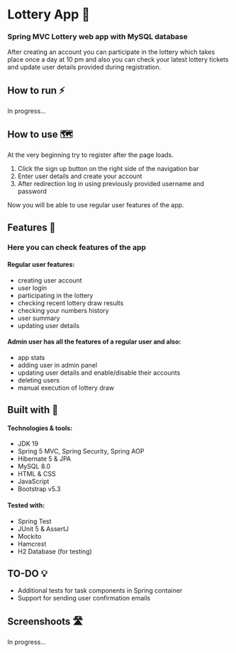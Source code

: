 # Lottery App 🎲

### Spring MVC Lottery web app with MySQL database
<p>
After creating an account you can participate in the lottery which takes place once a day 
at 10 pm and also you can check your latest lottery tickets and update user details provided during registration.
</p>

## How to run ⚡
In progress...

## How to use 🗺️
At the very beginning try to register after the page loads. 

1. Click the sign up button on the right side of the navigation bar
2. Enter user details and create your account
3. After redirection log in using previously provided username and password

Now you will be able to use regular user features of the app.

## Features 📌
### Here you can check features of the app

#### Regular user features:
<ul>
  <li>creating user account
  <li>user login</li>
  <li>participating in the lottery</li>
  <li>checking recent lottery draw results</li>
  <li>checking your numbers history</li>
  <li>user summary</li>
  <li>updating user details</li>
</ul>

#### Admin user has all the features of a regular user and also:
<ul>
  <li>app stats</li>
  <li>adding user in admin panel</li>
  <li>updating user details and enable/disable their accounts</li>
  <li>deleting users</li>
  <li>manual execution of lottery draw</li>
</ul>

## Built with 🔨

#### Technologies & tools:
<ul>
  <li>JDK 19</li>
  <li>Spring 5 MVC, Spring Security, Spring AOP</li>
  <li>Hibernate 5 & JPA</li>
  <li>MySQL 8.0</li>
  <li>HTML & CSS</li>
  <li>JavaScript</li>
  <li>Bootstrap v5.3</li>
</ul>

#### Tested with: 
<ul>
  <li>Spring Test</li>
  <li>JUnit 5 & AssertJ</li>
  <li>Mockito</li>
  <li>Hamcrest</li>
  <li>H2 Database (for testing)</li>
</ul>



## TO-DO 💡
<ul>
  <li>Additional tests for task components in Spring container</li>
  <li>Support for sending user confirmation emails</li>
</ul>


## Screenshoots 🛣️
In progress...
